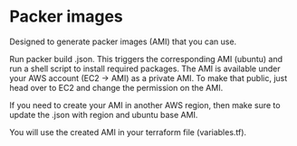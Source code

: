 # Packer images
Designed to generate packer images (AMI) that you can use.

Run packer build <name>.json. This triggers the corresponding AMI (ubuntu) and run a shell script to install required packages. The AMI is available under your AWS account (EC2 -> AMI) as a private AMI. To make that public, just head over to EC2 and change the permission on the AMI. 

If you need to create your AMI in another AWS region, then make sure to update the <name>.json with region and ubuntu base AMI.

You will use the created AMI in your terraform file (variables.tf).



